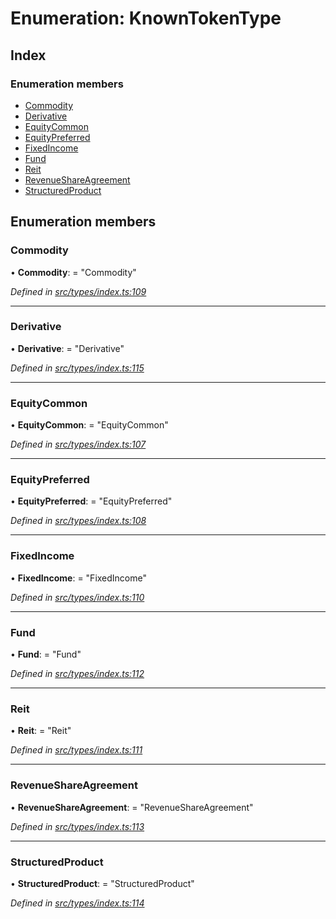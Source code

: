 # Enumeration: KnownTokenType

## Index

### Enumeration members

* [Commodity](types.knowntokentype.md#commodity)
* [Derivative](types.knowntokentype.md#derivative)
* [EquityCommon](types.knowntokentype.md#equitycommon)
* [EquityPreferred](types.knowntokentype.md#equitypreferred)
* [FixedIncome](types.knowntokentype.md#fixedincome)
* [Fund](types.knowntokentype.md#fund)
* [Reit](types.knowntokentype.md#reit)
* [RevenueShareAgreement](types.knowntokentype.md#revenueshareagreement)
* [StructuredProduct](types.knowntokentype.md#structuredproduct)

## Enumeration members

###  Commodity

• **Commodity**: = "Commodity"

*Defined in [src/types/index.ts:109](https://github.com/PolymathNetwork/polymesh-sdk/blob/d7c2770/src/types/index.ts#L109)*

___

###  Derivative

• **Derivative**: = "Derivative"

*Defined in [src/types/index.ts:115](https://github.com/PolymathNetwork/polymesh-sdk/blob/d7c2770/src/types/index.ts#L115)*

___

###  EquityCommon

• **EquityCommon**: = "EquityCommon"

*Defined in [src/types/index.ts:107](https://github.com/PolymathNetwork/polymesh-sdk/blob/d7c2770/src/types/index.ts#L107)*

___

###  EquityPreferred

• **EquityPreferred**: = "EquityPreferred"

*Defined in [src/types/index.ts:108](https://github.com/PolymathNetwork/polymesh-sdk/blob/d7c2770/src/types/index.ts#L108)*

___

###  FixedIncome

• **FixedIncome**: = "FixedIncome"

*Defined in [src/types/index.ts:110](https://github.com/PolymathNetwork/polymesh-sdk/blob/d7c2770/src/types/index.ts#L110)*

___

###  Fund

• **Fund**: = "Fund"

*Defined in [src/types/index.ts:112](https://github.com/PolymathNetwork/polymesh-sdk/blob/d7c2770/src/types/index.ts#L112)*

___

###  Reit

• **Reit**: = "Reit"

*Defined in [src/types/index.ts:111](https://github.com/PolymathNetwork/polymesh-sdk/blob/d7c2770/src/types/index.ts#L111)*

___

###  RevenueShareAgreement

• **RevenueShareAgreement**: = "RevenueShareAgreement"

*Defined in [src/types/index.ts:113](https://github.com/PolymathNetwork/polymesh-sdk/blob/d7c2770/src/types/index.ts#L113)*

___

###  StructuredProduct

• **StructuredProduct**: = "StructuredProduct"

*Defined in [src/types/index.ts:114](https://github.com/PolymathNetwork/polymesh-sdk/blob/d7c2770/src/types/index.ts#L114)*
